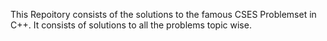 This Repoitory consists of the solutions to the famous CSES Problemset in C++.
It consists of solutions to all the problems topic wise.
